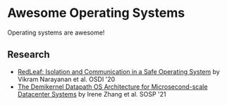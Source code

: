 # Awesome Operating Systems

Operating systems are awesome!

## Research

* [RedLeaf: Isolation and Communication in a Safe Operating System](https://www.usenix.org/conference/osdi20/presentation/narayanan-vikram) by Vikram Narayanan et al. OSDI '20
* [The Demikernel Datapath OS Architecture for Microsecond-scale Datacenter Systems](https://irenezhang.net/papers/demikernel-sosp21.pdf) by Irene Zhang et al. SOSP '21
